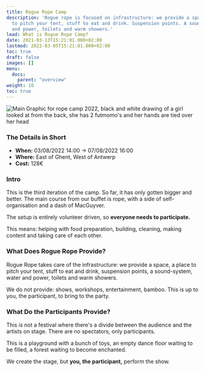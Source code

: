 ```yaml
---
title: Rogue Rope Camp
description: 'Rogue rope is focused on infrastructure: we provide a space, a place
  to pitch your tent, stuff to eat and drink. Suspension points. A sound-system. Water
  and power, toilets and warm showers.'
lead: What is Rogue Rope Camp?
date: 2021-03-13T15:21:01.000+02:00
lastmod: 2022-03-05T15:21:01.000+02:00
toc: true
draft: false
images: []
menu: 
  docs:
    parent: "overview"
weight: 10
toc: true
---
```

![Main Graphic for rope camp 2022, black and white drawing of a girl looked at from the back, she has 2 futmomo's and her hands are tied over her head](/images/logo2022.png)

### The Details in Short 

* **When:** 03/08/2022 14:00 -&gt; 07/08/2022 16:00
* **Where:** East of Ghent, West of Antwerp
* **Cost:** 128€ 

### Intro

This is the third iteration of the camp. So far, it has only gotten bigger and better. The main course from our buffet is rope, with a side of self-organisation and a dash of MacGuyver.

The setup is entirely volunteer driven, so **everyone needs to participate.**

This means: helping with food preparation, building, cleaning, making content and taking care of each other.

### What Does Rogue Rope Provide?

Rogue Rope takes care of the infrastructure: we provide a space, a place to pitch your tent, stuff to eat and drink, suspension points, a sound-system, water and power, toilets and warm showers.

We do not provide: shows, workshops, entertainment, bamboo. This is up to you, the participant, to bring to the party.

### What Do the Participants Provide?

This is not a festival where there's a divide between the audience and the artists on stage. There are no spectators, only participants.

This is a playground with a bunch of toys, an empty dance floor waiting to be filled, a forest waiting to become enchanted.

We create the stage, but **you, the participant,** perform the show.
